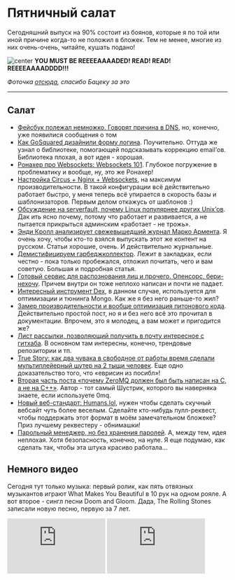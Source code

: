 # Пятничный салат

Сегодняшний выпуск на 90% состоит из боянов, которые я по той или иной причине когда-то не положил в бложек. Тем не менее, многие из них очень-очень, читайте, кушать подано!

![center](http://img-fotki.yandex.ru/get/6523/9320383.8/0_812df_a40aa41c_orig)
**YOU MUST BE REEEEAAAADED! READ! READ! REEEEAAAADDDD!!!**

*Фоточка [отсюда](https://twitter.com/bacek/statuses/253674117742592002), спасибо Бацеку за это*

-----

## Салат
* [Фейсбук полежал немножко. Говорят причина в DNS](http://thenextweb.com/facebook/2012/10/11/facebook-apparently-down-in-several-countries-worldwide-including-italy-germany-france-and-more/), но, конечно, уже появилися сообщения о том
* [Как GoSquared дизайнили форму логина](https://www.gosquared.com/blog/archives/3359). Поучительно. Оттуда же узнал о библиотеке, помогающей подсказывать коррекцию email’ов. Библиотека плохая, а вот идея - хорошая.
* [Ронахер про Websockets: Websockets 101](http://lucumr.pocoo.org/2012/9/24/websockets-101/). Глубокое погружение в проблематику и вообще, ну, это же Ронахер!
* [Настройка Circus + Nginx + Websockets](http://nathancahill.github.com/circus/), на максимум производительности. В такой конфигурации всё действительно работает быстро, у меня теперь всё упирается в скорость базы и шаблонизаторов. Первым делом откажусь от шаблонов :)
* [Обсуждение на serverfault, почему Linux популярнее других Unix’ов](http://serverfault.com/questions/36359/why-is-linux-more-popular-than-bsd). Дак ить ясно почему, потому что работает и развивается, а не пытается прикрыться админским «работает - не трожь».
* [Энди Кролл анализирует свежевышедший журнал Марко Армента](http://andycroll.com/2012/10/12/on-the-magazine/). Я очень хочу, чтобы кто-то взялся выпускать этот же контент на русском. Статьи хорошие, очень. И действительно журнальные.
* [Демистифицируем гарбеджколлектор](http://xtzgzorex.wordpress.com/2012/10/11/demystifying-garbage-collectors/). Лежит в закладках, если честно - пока только пробежался, отложил почитать, чего и вам советую. Большая и подробная статья.
* [Готовый сервис для распознования лиц и прочего. Опенсорс, бери-нехочу](https://github.com/globocom/remotecv/wiki). Причем внутри он тоже неплохо написан и почти не падает.
* [Интересный инструмент Dex](http://architects.dzone.com/articles/mongodb-performance-tuning-dex), в данном случае, используется для оптимизации и тюнинга Mongo. Как же я без него раньше-то жил?
* [Замер производительности и вообще оптимизация питонового кода](http://jiaaro.com/python-performance-the-easyish-way). Действительно простой пост, но я и без него всё это прочитал в документации. Впрочем, это я молодец, а вам может и пригодится же?
* [Лист рассылки, позволяющий получить в почту интересное с гитхаба](http://us5.campaign-archive2.com/home/?u=439aa16a39e4b10e0b65ff2ef&id=0b82fec5c2). В основном там интересны, конечно, трендовые репозитории и тп.
* [True Story: как два чувака в свободное от работы время сделали мультиплейерный шутер на 2 тыщи человек](http://www.redbull.co.uk/cs/Satellite/en_UK/Article/Just-Cause-2-Multiplayer-Behind-the-scenes-with-021243257915642). Еще одно доказательство того, что «еврисин из посибл»!
* [Вторая часть поста «почему ZeroMQ должен был быть написан на C, а не на C++»](http://www.250bpm.com/blog:8). Автор - тот самый Шустрик, которого вы наверняка знаете, если используете 0mq.
* [Новый веб-стандарт: Humans.lol](http://humanslol.org), нужен чтобы сделать скучный вебсайт чуть более веселым. Сделайте кто-нибудь пулл-реквест, чтобы поддержать этот формат в моём замечательном бложеке? Приз лучшему реквестеру - обнимашки!
* [Парольный менеджер, но без хранения паролей](https://gist.github.com/3334991). А, между тем, идея неплохая. Хотя безопасность, конечно, на нуле. Я еще подумаю, как сделать так, чтобы эта штука красиво работала...

## Немного видео
Сегодня тут только музыка: первый ролик, как пять отвязных музыкантов играют What Makes You Beautiful в 10 рук на одном рояле. А вот второе - сингл песни Doom and Gloom. Дада, The Rolling Stones записали новую песню, первую за 7 лет.

<iframe width=224 height=126 src="http://www.youtube.com/embed/0VqTwnAuHws" frameborder="0" allowfullscreen></iframe>&nbsp;<iframe width=224 height=126 src="http://www.youtube.com/embed/rPFGWVKXxm0" frameborder="0" allowfullscreen></iframe>